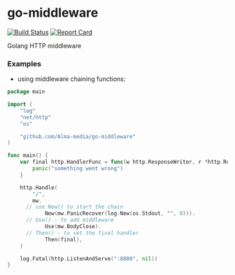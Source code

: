 # go-middleware

[![Build Status][circleci-badge]][circleci-link]
[![Report Card][report-badge]][report-link]


Golang HTTP middleware

### Examples

- using middleware chaining functions:

```go
package main

import (
	"log"
	"net/http"
	"os"

	"github.com/Alma-media/go-middleware"
)

func main() {
	var final http.HandlerFunc = func(w http.ResponseWriter, r *http.Request) {
		panic("something went wrong")
	}

	http.Handle(
		"/",
		mw.
      // use New() to start the chain
			New(mw.PanicRecover(log.New(os.Stdout, "", 0))).
      // Use() - to add middleware
			Use(mw.BodyClose).
      // Then() - to set the final handler
			Then(final),
	)

	log.Fatal(http.ListenAndServe(":8080", nil))
}

```

[circleci-badge]: https://circleci.com/gh/Alma-media/go-middleware.svg?style=shield
[circleci-link]: https://circleci.com/gh/Alma-media/go-middleware
[report-badge]: https://goreportcard.com/badge/github.com/Alma-media/go-middleware
[report-link]: https://goreportcard.com/report/github.com/Alma-media/go-middleware
